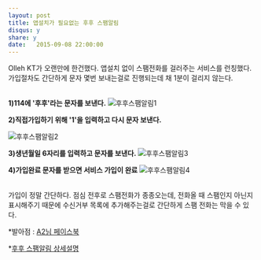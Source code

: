 ```yaml
---
layout: post
title: 앱설치가 필요없는 후후 스팸알림 
disqus: y
share: y
date:   2015-09-08 22:00:00
---
```


Olleh KT가 오랜만에 한건했다. 앱설치 없이 스팸전화를 걸러주는 서비스를 런칭했다. 가입절차도 간단하게 문자 몇번 보내는걸로 진행되는데 채 1분이 걸리지 않는다. 
</br></br>


**1)114에 '후후'라는 문자를 보낸다.** 
![후후스팸알림1](http://beatshon.github.io/images/who4.PNG)
</br>


**2)직접가입하기 위해 '1'을 입력하고 다시 문자 보낸다.**

![후후스팸알림2](http://beatshon.github.io/images/who1.PNG)
</br>


**3)생년월일 6자리를 입력하고 문자를 보낸다.**
![후후스팸알림3](http://beatshon.github.io/images/who2.PNG)
</br>


**4)가입완료 문자를 받으면 서비스 가입이 완료**
![후후스팸알림4](http://beatshon.github.io/images/who3.PNG)
</br>
</br>

가입이 정말 간단하다. 점심 전후로 스팸전화가 종종오는데, 전화올 때 스팸인지 아닌지 표시해주기 때문에 수신거부 목록에 추가해주는걸로 간단하게 스팸 전화는 막을 수 있다. 

*발아점 : [A2님 페이스북](https://www.facebook.com/ani2life?fref=ts) 

*[후후 스팸알림 상세설명](http://product.olleh.com/wDic/productDetail.do?ItemCode=1075)


